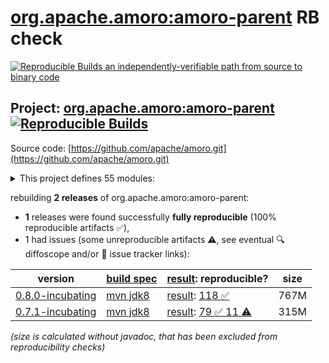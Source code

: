 [org.apache.amoro:amoro-parent](https://central.sonatype.com/artifact/org.apache.amoro/amoro-parent/versions) RB check
=======

[![Reproducible Builds](https://reproducible-builds.org/images/logos/rb.svg) an independently-verifiable path from source to binary code](https://reproducible-builds.org/)

## Project: [org.apache.amoro:amoro-parent](https://central.sonatype.com/artifact/org.apache.amoro/amoro-parent/versions) [![Reproducible Builds](https://img.shields.io/endpoint?url=https://raw.githubusercontent.com/jvm-repo-rebuild/reproducible-central/master/content/org/apache/amoro/badge.json)](https://github.com/jvm-repo-rebuild/reproducible-central/blob/master/content/org/apache/amoro/README.md)

Source code: [https://github.com/apache/amoro.git](https://github.com/apache/amoro.git)

<details><summary>This project defines 55 modules:</summary>

* [org.apache.amoro:amoro-ams](https://central.sonatype.com/artifact/org.apache.amoro/amoro-ams/overview)
* [org.apache.amoro:amoro-ams-api](https://central.sonatype.com/artifact/org.apache.amoro/amoro-ams-api/overview)
* [org.apache.amoro:amoro-ams-metrics](https://central.sonatype.com/artifact/org.apache.amoro/amoro-ams-metrics/overview)
* [org.apache.amoro:amoro-ams-optimizer](https://central.sonatype.com/artifact/org.apache.amoro/amoro-ams-optimizer/overview)
* [org.apache.amoro:amoro-common](https://central.sonatype.com/artifact/org.apache.amoro/amoro-common/overview)
* [org.apache.amoro:amoro-core](https://central.sonatype.com/artifact/org.apache.amoro/amoro-core/overview)
* [org.apache.amoro:amoro-format-hudi](https://central.sonatype.com/artifact/org.apache.amoro/amoro-format-hudi/overview)
* [org.apache.amoro:amoro-format-iceberg](https://central.sonatype.com/artifact/org.apache.amoro/amoro-format-iceberg/overview)
* [org.apache.amoro:amoro-format-mixed](https://central.sonatype.com/artifact/org.apache.amoro/amoro-format-mixed/overview)
* [org.apache.amoro:amoro-format-mixed-flink-1.15](https://central.sonatype.com/artifact/org.apache.amoro/amoro-format-mixed-flink-1.15/overview)
* [org.apache.amoro:amoro-format-mixed-flink-1.16](https://central.sonatype.com/artifact/org.apache.amoro/amoro-format-mixed-flink-1.16/overview)
* [org.apache.amoro:amoro-format-mixed-flink-1.17](https://central.sonatype.com/artifact/org.apache.amoro/amoro-format-mixed-flink-1.17/overview)
* [org.apache.amoro:amoro-format-mixed-flink-common-format](https://central.sonatype.com/artifact/org.apache.amoro/amoro-format-mixed-flink-common-format/overview)
* [org.apache.amoro:amoro-format-mixed-flink-common-iceberg-bridge](https://central.sonatype.com/artifact/org.apache.amoro/amoro-format-mixed-flink-common-iceberg-bridge/overview)
* [org.apache.amoro:amoro-format-mixed-flink-runtime-1.15](https://central.sonatype.com/artifact/org.apache.amoro/amoro-format-mixed-flink-runtime-1.15/overview)
* [org.apache.amoro:amoro-format-mixed-flink-runtime-1.16](https://central.sonatype.com/artifact/org.apache.amoro/amoro-format-mixed-flink-runtime-1.16/overview)
* [org.apache.amoro:amoro-format-mixed-flink-runtime-1.17](https://central.sonatype.com/artifact/org.apache.amoro/amoro-format-mixed-flink-runtime-1.17/overview)
* [org.apache.amoro:amoro-format-mixed-spark-3-common](https://central.sonatype.com/artifact/org.apache.amoro/amoro-format-mixed-spark-3-common/overview)
* [org.apache.amoro:amoro-format-mixed-spark-3.2](https://central.sonatype.com/artifact/org.apache.amoro/amoro-format-mixed-spark-3.2/overview)
* [org.apache.amoro:amoro-format-mixed-spark-3.3](https://central.sonatype.com/artifact/org.apache.amoro/amoro-format-mixed-spark-3.3/overview)
* [org.apache.amoro:amoro-format-mixed-spark-3.5](https://central.sonatype.com/artifact/org.apache.amoro/amoro-format-mixed-spark-3.5/overview)
* [org.apache.amoro:amoro-format-mixed-spark-runtime-3.2](https://central.sonatype.com/artifact/org.apache.amoro/amoro-format-mixed-spark-runtime-3.2/overview)
* [org.apache.amoro:amoro-format-mixed-spark-runtime-3.3](https://central.sonatype.com/artifact/org.apache.amoro/amoro-format-mixed-spark-runtime-3.3/overview)
* [org.apache.amoro:amoro-format-mixed-spark-runtime-3.5](https://central.sonatype.com/artifact/org.apache.amoro/amoro-format-mixed-spark-runtime-3.5/overview)
* [org.apache.amoro:amoro-format-paimon](https://central.sonatype.com/artifact/org.apache.amoro/amoro-format-paimon/overview)
* [org.apache.amoro:amoro-metrics](https://central.sonatype.com/artifact/org.apache.amoro/amoro-metrics/overview)
* [org.apache.amoro:amoro-metrics-prometheus](https://central.sonatype.com/artifact/org.apache.amoro/amoro-metrics-prometheus/overview)
* [org.apache.amoro:amoro-mixed-flink](https://central.sonatype.com/artifact/org.apache.amoro/amoro-mixed-flink/overview)
* [org.apache.amoro:amoro-mixed-flink-common](https://central.sonatype.com/artifact/org.apache.amoro/amoro-mixed-flink-common/overview)
* [org.apache.amoro:amoro-mixed-format](https://central.sonatype.com/artifact/org.apache.amoro/amoro-mixed-format/overview)
* [org.apache.amoro:amoro-mixed-format-flink](https://central.sonatype.com/artifact/org.apache.amoro/amoro-mixed-format-flink/overview)
* [org.apache.amoro:amoro-mixed-format-flink-1.15](https://central.sonatype.com/artifact/org.apache.amoro/amoro-mixed-format-flink-1.15/overview)
* [org.apache.amoro:amoro-mixed-format-flink-1.16](https://central.sonatype.com/artifact/org.apache.amoro/amoro-mixed-format-flink-1.16/overview)
* [org.apache.amoro:amoro-mixed-format-flink-1.17](https://central.sonatype.com/artifact/org.apache.amoro/amoro-mixed-format-flink-1.17/overview)
* [org.apache.amoro:amoro-mixed-format-flink-common](https://central.sonatype.com/artifact/org.apache.amoro/amoro-mixed-format-flink-common/overview)
* [org.apache.amoro:amoro-mixed-format-flink-common-format](https://central.sonatype.com/artifact/org.apache.amoro/amoro-mixed-format-flink-common-format/overview)
* [org.apache.amoro:amoro-mixed-format-flink-common-iceberg-bridge](https://central.sonatype.com/artifact/org.apache.amoro/amoro-mixed-format-flink-common-iceberg-bridge/overview)
* [org.apache.amoro:amoro-mixed-format-flink-runtime-1.15](https://central.sonatype.com/artifact/org.apache.amoro/amoro-mixed-format-flink-runtime-1.15/overview)
* [org.apache.amoro:amoro-mixed-format-flink-runtime-1.16](https://central.sonatype.com/artifact/org.apache.amoro/amoro-mixed-format-flink-runtime-1.16/overview)
* [org.apache.amoro:amoro-mixed-format-flink-runtime-1.17](https://central.sonatype.com/artifact/org.apache.amoro/amoro-mixed-format-flink-runtime-1.17/overview)
* [org.apache.amoro:amoro-mixed-format-hive](https://central.sonatype.com/artifact/org.apache.amoro/amoro-mixed-format-hive/overview)
* [org.apache.amoro:amoro-mixed-format-spark](https://central.sonatype.com/artifact/org.apache.amoro/amoro-mixed-format-spark/overview)
* [org.apache.amoro:amoro-mixed-format-spark-3-common](https://central.sonatype.com/artifact/org.apache.amoro/amoro-mixed-format-spark-3-common/overview)
* [org.apache.amoro:amoro-mixed-format-spark-3.2](https://central.sonatype.com/artifact/org.apache.amoro/amoro-mixed-format-spark-3.2/overview)
* [org.apache.amoro:amoro-mixed-format-spark-3.3](https://central.sonatype.com/artifact/org.apache.amoro/amoro-mixed-format-spark-3.3/overview)
* [org.apache.amoro:amoro-mixed-format-spark-runtime-3.2](https://central.sonatype.com/artifact/org.apache.amoro/amoro-mixed-format-spark-runtime-3.2/overview)
* [org.apache.amoro:amoro-mixed-format-spark-runtime-3.3](https://central.sonatype.com/artifact/org.apache.amoro/amoro-mixed-format-spark-runtime-3.3/overview)
* [org.apache.amoro:amoro-mixed-hive](https://central.sonatype.com/artifact/org.apache.amoro/amoro-mixed-hive/overview)
* [org.apache.amoro:amoro-mixed-spark](https://central.sonatype.com/artifact/org.apache.amoro/amoro-mixed-spark/overview)
* [org.apache.amoro:amoro-optimizer](https://central.sonatype.com/artifact/org.apache.amoro/amoro-optimizer/overview)
* [org.apache.amoro:amoro-optimizer-common](https://central.sonatype.com/artifact/org.apache.amoro/amoro-optimizer-common/overview)
* [org.apache.amoro:amoro-optimizer-flink](https://central.sonatype.com/artifact/org.apache.amoro/amoro-optimizer-flink/overview)
* [org.apache.amoro:amoro-optimizer-spark](https://central.sonatype.com/artifact/org.apache.amoro/amoro-optimizer-spark/overview)
* [org.apache.amoro:amoro-optimizer-standalone](https://central.sonatype.com/artifact/org.apache.amoro/amoro-optimizer-standalone/overview)
* [org.apache.amoro:amoro-parent](https://central.sonatype.com/artifact/org.apache.amoro/amoro-parent/overview)
</details>

rebuilding **2 releases** of org.apache.amoro:amoro-parent:
- **1** releases were found successfully **fully reproducible** (100% reproducible artifacts :white_check_mark:),
- 1 had issues (some unreproducible artifacts :warning:, see eventual :mag: diffoscope and/or :memo: issue tracker links):

| version | [build spec](/BUILDSPEC.md) | [result](https://reproducible-builds.org/docs/jvm/): reproducible? | size |
| -- | --------- | ------ | -- |
| [0.8.0-incubating](https://central.sonatype.com/artifact/org.apache.amoro/amoro-parent/0.8.0-incubating/pom) | [mvn jdk8](amoro-0.8.0-incubating.buildspec) | [result](amoro-parent-0.8.0-incubating.buildinfo): [118 :white_check_mark: ](amoro-parent-0.8.0-incubating.buildcompare) | 767M |
| [0.7.1-incubating](https://central.sonatype.com/artifact/org.apache.amoro/amoro-parent/0.7.1-incubating/pom) | [mvn jdk8](amoro-0.7.1-incubating.buildspec) | [result](amoro-parent-0.7.1-incubating.buildinfo): [79 :white_check_mark:  11 :warning:](amoro-parent-0.7.1-incubating.buildcompare) | 315M |

<i>(size is calculated without javadoc, that has been excluded from reproducibility checks)</i>
